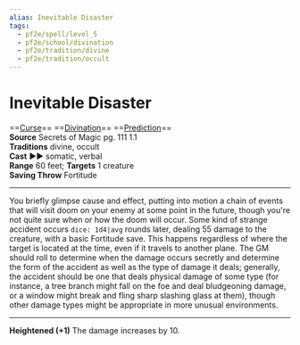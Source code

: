 ```yaml
---
alias: Inevitable Disaster
tags:
  - pf2e/spell/level_5
  - pf2e/school/divination
  - pf2e/tradition/divine
  - pf2e/tradition/occult
---
```


# Inevitable Disaster

==[Curse](../../../Traits/Curse.md)== ==[Divination](../../../Traits/Divination.md)== ==[Prediction](../../../Traits/Prediction.md)==  
__Source__ Secrets of Magic pg. 111 1.1  
**Traditions** divine, occult  
**Cast** ►► somatic, verbal  
**Range** 60 feet; **Targets** 1 creature  
**Saving Throw** Fortitude

---

You briefly glimpse cause and effect, putting into motion a chain of events that will visit doom on your enemy at some point in the future, though you're not quite sure when or how the doom will occur. Some kind of strange accident occurs `dice: 1d4|avg` rounds later, dealing 55 damage to the creature, with a basic Fortitude save. This happens regardless of where the target is located at the time, even if it travels to another plane. The GM should roll to determine when the damage occurs secretly and determine the form of the accident as well as the type of damage it deals; generally, the accident should be one that deals physical damage of some type (for instance, a tree branch might fall on the foe and deal bludgeoning damage, or a window might break and fling sharp slashing glass at them), though other damage types might be appropriate in more unusual environments.

<hr>

**Heightened (+1)** The damage increases by 10.
